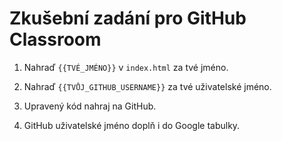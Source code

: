 # Zkušební zadání pro GitHub Classroom

1. Nahraď `{{TVÉ_JMÉNO}}` v `index.html` za tvé jméno.

1. Nahraď `{{TVŮJ_GITHUB_USERNAME}}` za tvé uživatelské jméno.

1. Upravený kód nahraj na GitHub.

1. GitHub uživatelské jméno doplň i do Google tabulky.
